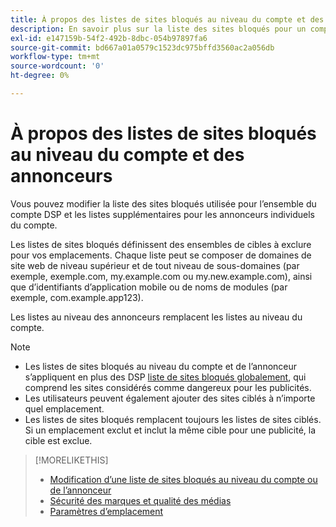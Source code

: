```yaml
---
title: À propos des listes de sites bloqués au niveau du compte et des annonceurs
description: En savoir plus sur la liste des sites bloqués pour un compte ou un annonceur.
exl-id: e147159b-54f2-492b-8dbc-054b97897fa6
source-git-commit: bd667a01a0579c1523dc975bffd3560ac2a056db
workflow-type: tm+mt
source-wordcount: '0'
ht-degree: 0%

---
```


# À propos des listes de sites bloqués au niveau du compte et des annonceurs

Vous pouvez modifier la liste des sites bloqués utilisée pour l’ensemble du compte DSP et les listes supplémentaires pour les annonceurs individuels du compte.

Les listes de sites bloqués définissent des ensembles de cibles à exclure pour vos emplacements. Chaque liste peut se composer de domaines de site web de niveau supérieur et de tout niveau de sous-domaines (par exemple, exemple.com, my.example.com ou my.new.example.com), ainsi que d’identifiants d’application mobile ou de noms de modules (par exemple, com.example.app123).

Les listes au niveau des annonceurs remplacent les listes au niveau du compte.

>[!NOTE]
>
>* Les listes de sites bloqués au niveau du compte et de l’annonceur s’appliquent en plus des DSP [liste de sites bloqués globalement](/help/dsp/introduction/features/brand-safety-media-quality.md#global-blocked-sites), qui comprend les sites considérés comme dangereux pour les publicités.
>* Les utilisateurs peuvent également ajouter des sites ciblés à n’importe quel emplacement.
>* Les listes de sites bloqués remplacent toujours les listes de sites ciblés. Si un emplacement exclut et inclut la même cible pour une publicité, la cible est exclue.


>[!MORELIKETHIS]
>
>* [Modification d’une liste de sites bloqués au niveau du compte ou de l’annonceur](/help/dsp/admin/blocked-sites-list-edit.md)
>* [Sécurité des marques et qualité des médias](/help/dsp/introduction/features/brand-safety-media-quality.md)
>* [Paramètres d’emplacement](/help/dsp/campaign-management/placements/placement-settings.md)

